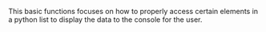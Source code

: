 This basic functions focuses on how to properly access certain elements in a python list to display
the data to the console for the user.
